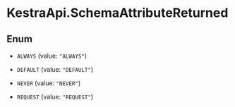# KestraApi.SchemaAttributeReturned

## Enum


* `ALWAYS` (value: `"ALWAYS"`)

* `DEFAULT` (value: `"DEFAULT"`)

* `NEVER` (value: `"NEVER"`)

* `REQUEST` (value: `"REQUEST"`)


